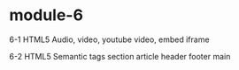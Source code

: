 # module-6
6-1 HTML5 Audio, video, youtube video, embed iframe

6-2 HTML5 Semantic tags section article header footer main
